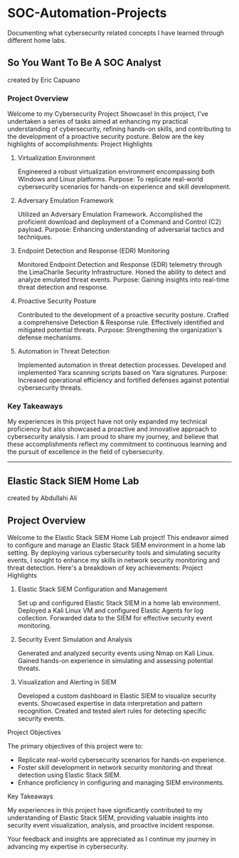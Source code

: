 # SOC-Automation-Projects
Documenting what cybersecurity related concepts I have learned through different home labs.

## So You Want To Be A SOC Analyst 
created by Eric Capuano
### Project Overview

Welcome to my Cybersecurity Project Showcase! In this project, I've undertaken a series of tasks aimed at enhancing my practical understanding of cybersecurity, refining hands-on skills, and contributing to the development of a proactive security posture. Below are the key highlights of accomplishments:
Project Highlights
1. Virtualization Environment

    Engineered a robust virtualization environment encompassing both Windows and Linux platforms.
    Purpose: To replicate real-world cybersecurity scenarios for hands-on experience and skill development.

2. Adversary Emulation Framework

    Utilized an Adversary Emulation Framework.
    Accomplished the proficient download and deployment of a Command and Control (C2) payload.
    Purpose: Enhancing understanding of adversarial tactics and techniques.

3. Endpoint Detection and Response (EDR) Monitoring

    Monitored Endpoint Detection and Response (EDR) telemetry through the LimaCharlie Security Infrastructure.
    Honed the ability to detect and analyze emulated threat events.
    Purpose: Gaining insights into real-time threat detection and response.

4. Proactive Security Posture

    Contributed to the development of a proactive security posture.
    Crafted a comprehensive Detection & Response rule.
    Effectively identified and mitigated potential threats.
    Purpose: Strengthening the organization's defense mechanisms.

5. Automation in Threat Detection

    Implemented automation in threat detection processes.
    Developed and implemented Yara scanning scripts based on Yara signatures.
    Purpose: Increased operational efficiency and fortified defenses against potential cybersecurity threats.

### Key Takeaways

My experiences in this project have not only expanded my technical proficiency but also showcased a proactive and innovative approach to cybersecurity analysis. I am proud to share my journey, and believe that these accomplishments reflect my commitment to continuous learning and the pursuit of excellence in the field of cybersecurity.

---

## Elastic Stack SIEM Home Lab
created by Abdullahi Ali
## Project Overview

Welcome to the Elastic Stack SIEM Home Lab project! This endeavor aimed to configure and manage an Elastic Stack SIEM environment in a home lab setting. By deploying various cybersecurity tools and simulating security events, I sought to enhance my skills in network security monitoring and threat detection. Here's a breakdown of key achievements:
Project Highlights
1. Elastic Stack SIEM Configuration and Management

    Set up and configured Elastic Stack SIEM in a home lab environment.
    Deployed a Kali Linux VM and configured Elastic Agents for log collection.
    Forwarded data to the SIEM for effective security event monitoring.

2. Security Event Simulation and Analysis

    Generated and analyzed security events using Nmap on Kali Linux.
    Gained hands-on experience in simulating and assessing potential threats.

3. Visualization and Alerting in SIEM

    Developed a custom dashboard in Elastic SIEM to visualize security events.
    Showcased expertise in data interpretation and pattern recognition.
    Created and tested alert rules for detecting specific security events.

Project Objectives

The primary objectives of this project were to:

* Replicate real-world cybersecurity scenarios for hands-on experience.
* Foster skill development in network security monitoring and threat detection using Elastic Stack SIEM.
* Enhance proficiency in configuring and managing SIEM environments.

Key Takeaways

My experiences in this project have significantly contributed to my understanding of Elastic Stack SIEM, providing valuable insights into security event visualization, analysis, and proactive incident response.

Your feedback and insights are appreciated as I continue my journey in advancing my expertise in cybersecurity.
